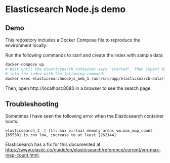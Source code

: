 # Elasticsearch Node.js demo

## Demo

This repository includes a Docker Compose file to reproduce the environment locally.

Run the following commands to start and create the index with sample data:

```bash
docker-compose up
# Wait until the elasticsearch container says "started". Then import data
# into the index with the following command:
docker exec elasticsearchnodejs_web_1 /usr/src/app/elasticsearch-data/load-data.sh
```

Then, open http://localhost:8080 in a browser to see the search page.

## Troubleshooting

Sometimes I have seen the following error when the Elasticsearch container
boots:

```
elasticsearch_1  | [1]: max virtual memory areas vm.max_map_count [65530] is too low, increase to at least [262144]
```

Elasticsearch has a fix for this documented at https://www.elastic.co/guide/en/elasticsearch/reference/current/vm-max-map-count.html.
